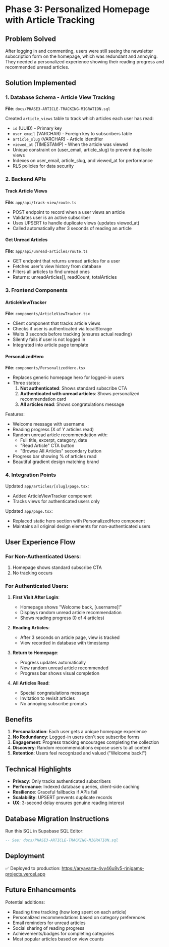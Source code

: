 # Phase 3: Personalized Homepage with Article Tracking

## Problem Solved
After logging in and commenting, users were still seeing the newsletter subscription form on the homepage, which was redundant and annoying. They needed a personalized experience showing their reading progress and recommended unread articles.

## Solution Implemented

### 1. Database Schema - Article View Tracking
**File**: `docs/PHASE3-ARTICLE-TRACKING-MIGRATION.sql`

Created `article_views` table to track which articles each user has read:
- `id` (UUID) - Primary key
- `user_email` (VARCHAR) - Foreign key to subscribers table
- `article_slug` (VARCHAR) - Article identifier
- `viewed_at` (TIMESTAMP) - When the article was viewed
- Unique constraint on (user_email, article_slug) to prevent duplicate views
- Indexes on user_email, article_slug, and viewed_at for performance
- RLS policies for data security

### 2. Backend APIs

#### Track Article Views
**File**: `app/api/track-view/route.ts`
- POST endpoint to record when a user views an article
- Validates user is an active subscriber
- Uses UPSERT to handle duplicate views (updates viewed_at)
- Called automatically after 3 seconds of reading an article

#### Get Unread Articles
**File**: `app/api/unread-articles/route.ts`
- GET endpoint that returns unread articles for a user
- Fetches user's view history from database
- Filters all articles to find unread ones
- Returns: unreadArticles[], readCount, totalArticles

### 3. Frontend Components

#### ArticleViewTracker
**File**: `components/ArticleViewTracker.tsx`
- Client component that tracks article views
- Checks if user is authenticated via localStorage
- Waits 3 seconds before tracking (ensures actual reading)
- Silently fails if user is not logged in
- Integrated into article page template

#### PersonalizedHero
**File**: `components/PersonalizedHero.tsx`
- Replaces generic homepage hero for logged-in users
- Three states:
  1. **Not authenticated**: Shows standard subscribe CTA
  2. **Authenticated with unread articles**: Shows personalized recommendation card
  3. **All articles read**: Shows congratulations message

Features:
- Welcome message with username
- Reading progress (X of Y articles read)
- Random unread article recommendation with:
  - Full title, excerpt, category, date
  - "Read Article" CTA button
  - "Browse All Articles" secondary button
- Progress bar showing % of articles read
- Beautiful gradient design matching brand

### 4. Integration Points

Updated `app/articles/[slug]/page.tsx`:
- Added ArticleViewTracker component
- Tracks views for authenticated users only

Updated `app/page.tsx`:
- Replaced static hero section with PersonalizedHero component
- Maintains all original design elements for non-authenticated users

## User Experience Flow

### For Non-Authenticated Users:
1. Homepage shows standard subscribe CTA
2. No tracking occurs

### For Authenticated Users:
1. **First Visit After Login**:
   - Homepage shows "Welcome back, [username]!"
   - Displays random unread article recommendation
   - Shows reading progress (0 of 4 articles)

2. **Reading Articles**:
   - After 3 seconds on article page, view is tracked
   - View recorded in database with timestamp

3. **Return to Homepage**:
   - Progress updates automatically
   - New random unread article recommended
   - Progress bar shows visual completion

4. **All Articles Read**:
   - Special congratulations message
   - Invitation to revisit articles
   - No annoying subscribe prompts

## Benefits

1. **Personalization**: Each user gets a unique homepage experience
2. **No Redundancy**: Logged-in users don't see subscribe forms
3. **Engagement**: Progress tracking encourages completing the collection
4. **Discovery**: Random recommendations expose users to all content
5. **Retention**: Users feel recognized and valued ("Welcome back!")

## Technical Highlights

- **Privacy**: Only tracks authenticated subscribers
- **Performance**: Indexed database queries, client-side caching
- **Resilience**: Graceful fallbacks if APIs fail
- **Scalability**: UPSERT prevents duplicate records
- **UX**: 3-second delay ensures genuine reading interest

## Database Migration Instructions

Run this SQL in Supabase SQL Editor:
```sql
-- See: docs/PHASE3-ARTICLE-TRACKING-MIGRATION.sql
```

## Deployment

✅ Deployed to production: https://aryavarta-4vy46u8v5-rjnigams-projects.vercel.app

## Future Enhancements

Potential additions:
- Reading time tracking (how long spent on each article)
- Personalized recommendations based on category preferences
- Email reminders for unread articles
- Social sharing of reading progress
- Achievements/badges for completing categories
- Most popular articles based on view counts

